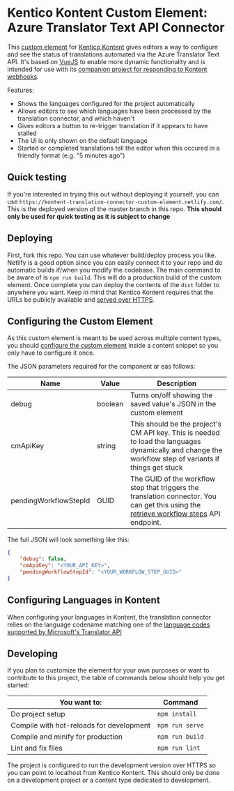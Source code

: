 # Kentico Kontent Custom Element: Azure Translator Text API Connector

This [custom element](https://docs.kontent.ai/tutorials/develop-apps/integrate/integrating-your-own-content-editing-features) for [Kentico Kontent](https://kontent.ai) gives editors a way to configure and see the status of translations automated via the Azure Translator Text API. It's based on [VueJS](https://vuejs.org/) to enable more dynamic functionality and is intended for use with its [companion project for responding to Kontent webhooks](https://github.com/Kentico/kontent-translation-azure-translator-webhook-functions).

Features:

- Shows the languages configured for the project automatically
- Allows editors to see which languages have been processed by the translation connector, and which haven't
- Gives editors a button to re-trigger translation if it appears to have stalled
- The UI is only shown on the default language
- Started or completed translations tell the editor when this occured in a friendly format (e.g. "5 minutes ago")

## Quick testing

If you're interested in trying this out without deploying it yourself, you can use `https://kontent-translation-connector-custom-element.netlify.com/`. This is the deployed version of the master branch in this repo. **This should only be used for quick testing as it is subject to change**

## Deploying

First, fork this repo. You can use whatever build/deploy process you like. Netlify is a good option since you can easily connect it to your repo and do automatic builds if/when you modify the codebase. The main command to be aware of is `npm run build`. This will do a production build of the custom element. Once complete you can deploy the contents of the `dist` folder to anywhere you want. Keep in mind that Kentico Kontent requires that the URLs be publicly available and [served over HTTPS](https://docs.kontent.ai/tutorials/develop-apps/integrate/integrating-your-own-content-editing-features#a-2--secure-hosting).

## Configuring the Custom Element

As this custom element is meant to be used across multiple content types, you should [configure the custom element](https://docs.kontent.ai/tutorials/develop-apps/integrate/integrating-your-own-content-editing-features#a-3--displaying-a-custom-element-in-kentico-kontent) inside a content snippet so you only have to configure it once.

The JSON parameters required for the component ar eas follows:

| Name | Value | Description |
| ---- | ----- | ----------- |
| debug | boolean | Turns on/off showing the saved value's JSON in the custom element |
| cmApiKey | string | This should be the project's CM API key. This is needed to load the languages dynamically and change the workflow step of variants if things get stuck |
| pendingWorkflowStepId | GUID | The GUID of the workflow step that triggers the translation connector. You can get this using the [retrieve workflow steps](https://docs.kontent.ai/reference/content-management-api-v2#operation/retrieve-workflow-steps) API endpoint.

The full JSON will look something like this:

```json
{
    "debug": false,
    "cmApiKey": "<YOUR_API_KEY>",
    "pendingWorkflowStepId": "<YOUR_WORKFLOW_STEP_GUID>"
}
```

## Configuring Languages in Kontent

When configuring your languages in Kontent, the translation connector relies on the language codename matching one of the [language codes supported by Microsoft's Translator API](https://docs.microsoft.com/en-us/azure/cognitive-services/translator/language-support)

## Developing

If you plan to customize the element for your own purposes or want to contribute to this project, the table of commands below should help you get started:

| You want to: | Command |
| ------------ | ------- |
| Do project setup | `npm install` |
| Compile with hot-reloads for development | `npm run serve` |
| Compile and minify for production | `npm run build` |
| Lint and fix files | `npm run lint` |

The project is configured to run the development version over HTTPS so you can point to localhost from Kentico Kontent. This should only be done on a development project or a content type dedicated to development.
